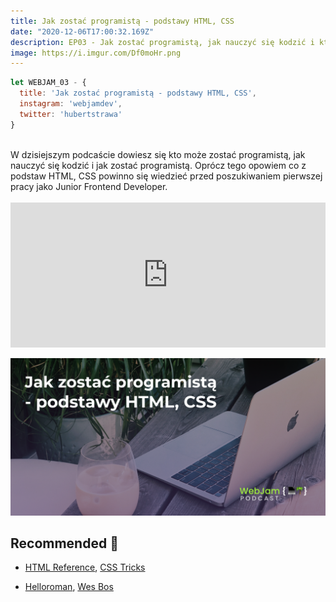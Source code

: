 ```yaml
---
title: Jak zostać programistą - podstawy HTML, CSS
date: "2020-12-06T17:00:32.169Z"
description: EP03 - Jak zostać programistą, jak nauczyć się kodzić i kto może zostać programistą - podstawy HTML, CSS
image: https://i.imgur.com/Df0moHr.png
---
```


````javascript
let WEBJAM_03 - {
  title: 'Jak zostać programistą - podstawy HTML, CSS',
  instagram: 'webjamdev',
  twitter: 'hubertstrawa'
}
````

<br>
W dzisiejszym podcaście dowiesz się kto może zostać programistą, jak nauczyć się kodzić i jak zostać programistą. Oprócz tego opowiem co z podstaw HTML, CSS powinno się wiedzieć przed poszukiwaniem pierwszej pracy jako Junior Frontend Developer.
<br>

<br>
<iframe src="https://open.spotify.com/embed-podcast/episode/1ihaJsjchlwqCPjfEE5E8G" width="100%" height="232" frameborder="0" allowtransparency="true" allow="encrypted-media"></iframe>

![Jak zostać programistą, podstawy HTML, CSS, Jak zostać Frontend Developer](images/episode3preview.png)


## Recommended 🚀

- [HTML Reference](https://developer.mozilla.org/pl/docs/Web/HTML), [CSS Tricks](https://css-tricks.com/)

- [Helloroman](https://helloroman.pl/), [Wes Bos](https://wesbos.com/)
